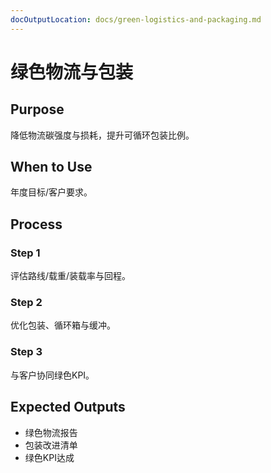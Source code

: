 ```yaml
---
docOutputLocation: docs/green-logistics-and-packaging.md
---
```


# 绿色物流与包装

## Purpose

降低物流碳强度与损耗，提升可循环包装比例。

## When to Use

年度目标/客户要求。

## Process

### Step 1

评估路线/载重/装载率与回程。

### Step 2

优化包装、循环箱与缓冲。

### Step 3

与客户协同绿色KPI。

## Expected Outputs

- 绿色物流报告
- 包装改进清单
- 绿色KPI达成
